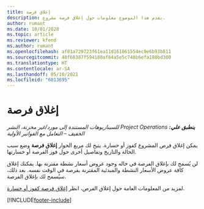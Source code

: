 ```yaml
---
title: إغلاق فرصة
description: يقدم هذا الموضوع معلومات حول إغلاق فرصة مشروع.
author: rumant
ms.date: 10/01/2020
ms.topic: article
ms.reviewer: kfend
ms.author: rumant
ms.openlocfilehash: af01a729723f61ea11d161861554ec9e6b93b811
ms.sourcegitcommit: 40f68387f594180af64a5e5c748b6efa188bd300
ms.translationtype: HT
ms.contentlocale: ar-SA
ms.lasthandoff: 05/10/2021
ms.locfileid: "6013695"
---
```

# <a name="close-an-opportunity"></a>إغلاق فرصة

_**ينطبق علي:** ‏‫Project Operations للسيناريوهات المستندة إلى مورد/غير مخزنة‬، ‏‫النشر الخفيف – التعامل مع الفواتير الأولية‬_

يمكن إغلاق فرص المشروع كفوز أو خسارة. يتيح لك مربع الحوار **إغلاق فرصة** وضع سبب الحالة والتاريخ وتفاصيل أخرى حول فوز الفرصة أو خسارتها.

لن يُسمح لك بإغلاق الفرصة في حاله وجود عروض أسعار نشطة مقترنة بها. يمكنك إغلاق كافة عروض الأسعار النشطة والمبدئية المقترنة بفرصة في الوقت نفسه. بعد ذلك، سيُسمح لك بإغلاق الفرصة.

لمزيد من المعلومات العامة حول إغلاق الفرص، انظر [إغلاق فرصة كفوز أو خسارة](/dynamics365/sales-enterprise/close-opportunity-won-lost-sales).


[!INCLUDE[footer-include](../includes/footer-banner.md)]